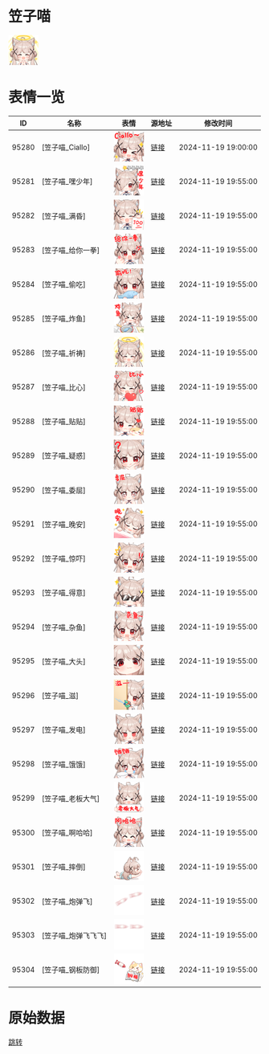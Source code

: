 # 笠子喵

<img src="./cover.png" height="60" alt="cover" />

# 表情一览

|ID|名称|表情|源地址|修改时间|
|----|----|----|----|----|
|95280|[笠子喵_Ciallo]|<img src="./pic/095280_%5B笠子喵_Ciallo%5D.png" height="60" alt="Ciallo"/>|[链接](https://i0.hdslb.com/bfs/garb/1d07b65905ed56ef41ff220037cf91b9bcf7326b.png)|2024-11-19 19:00:00|
|95281|[笠子喵_嘿少年]|<img src="./pic/095281_%5B笠子喵_嘿少年%5D.png" height="60" alt="嘿少年"/>|[链接](https://i0.hdslb.com/bfs/garb/49dc124a819c0c603a9005257928f44e2c47937d.png)|2024-11-19 19:55:00|
|95282|[笠子喵_满昏]|<img src="./pic/095282_%5B笠子喵_满昏%5D.png" height="60" alt="满昏"/>|[链接](https://i0.hdslb.com/bfs/garb/f077a733a99ac7b550fc0093b810b9eedb9bccc6.png)|2024-11-19 19:55:00|
|95283|[笠子喵_给你一拳]|<img src="./pic/095283_%5B笠子喵_给你一拳%5D.png" height="60" alt="给你一拳"/>|[链接](https://i0.hdslb.com/bfs/garb/68bd4a1b5719db332d4ba1811dd3c5675dcebc51.png)|2024-11-19 19:55:00|
|95284|[笠子喵_偷吃]|<img src="./pic/095284_%5B笠子喵_偷吃%5D.png" height="60" alt="偷吃"/>|[链接](https://i0.hdslb.com/bfs/garb/393297704f9a13e6ccb5ff60aae1b1557aa67e62.png)|2024-11-19 19:55:00|
|95285|[笠子喵_炸鱼]|<img src="./pic/095285_%5B笠子喵_炸鱼%5D.png" height="60" alt="炸鱼"/>|[链接](https://i0.hdslb.com/bfs/garb/d0006b7fe429fdd5004892291437dd9194304036.png)|2024-11-19 19:55:00|
|95286|[笠子喵_祈祷]|<img src="./pic/095286_%5B笠子喵_祈祷%5D.png" height="60" alt="祈祷"/>|[链接](https://i0.hdslb.com/bfs/garb/5f4a8b7973eab88124eb35b65d520f3f844c0512.png)|2024-11-19 19:55:00|
|95287|[笠子喵_比心]|<img src="./pic/095287_%5B笠子喵_比心%5D.png" height="60" alt="比心"/>|[链接](https://i0.hdslb.com/bfs/garb/f1e746984f563f47fda36b06b17f47b788fbb226.png)|2024-11-19 19:55:00|
|95288|[笠子喵_贴贴]|<img src="./pic/095288_%5B笠子喵_贴贴%5D.png" height="60" alt="贴贴"/>|[链接](https://i0.hdslb.com/bfs/garb/9881f7124c25aec5f12916b3b6171452eda3b635.png)|2024-11-19 19:55:00|
|95289|[笠子喵_疑惑]|<img src="./pic/095289_%5B笠子喵_疑惑%5D.png" height="60" alt="疑惑"/>|[链接](https://i0.hdslb.com/bfs/garb/cb00ebf8c5610a1ff35f495a93f4daf16a88d68a.png)|2024-11-19 19:55:00|
|95290|[笠子喵_委屈]|<img src="./pic/095290_%5B笠子喵_委屈%5D.png" height="60" alt="委屈"/>|[链接](https://i0.hdslb.com/bfs/garb/634a7cb2ea7079d0f63b16bd358b9f695f6e9402.png)|2024-11-19 19:55:00|
|95291|[笠子喵_晚安]|<img src="./pic/095291_%5B笠子喵_晚安%5D.png" height="60" alt="晚安"/>|[链接](https://i0.hdslb.com/bfs/garb/d2d2909abdc0e5aefb12012ecf7c31941a3b5c83.png)|2024-11-19 19:55:00|
|95292|[笠子喵_惊吓]|<img src="./pic/095292_%5B笠子喵_惊吓%5D.png" height="60" alt="惊吓"/>|[链接](https://i0.hdslb.com/bfs/garb/7b36cb4e264b453742d1420c51f017020725a4d3.png)|2024-11-19 19:55:00|
|95293|[笠子喵_得意]|<img src="./pic/095293_%5B笠子喵_得意%5D.png" height="60" alt="得意"/>|[链接](https://i0.hdslb.com/bfs/garb/4afccf01cc37a478d0c38e4bfcc76dced493de82.png)|2024-11-19 19:55:00|
|95294|[笠子喵_杂鱼]|<img src="./pic/095294_%5B笠子喵_杂鱼%5D.png" height="60" alt="杂鱼"/>|[链接](https://i0.hdslb.com/bfs/garb/213239ce92615bc49dfe925da33003d304e3bc08.png)|2024-11-19 19:55:00|
|95295|[笠子喵_大头]|<img src="./pic/095295_%5B笠子喵_大头%5D.png" height="60" alt="大头"/>|[链接](https://i0.hdslb.com/bfs/garb/872143b2e9b563bc780237afdef064b906fe7fdb.png)|2024-11-19 19:55:00|
|95296|[笠子喵_滋]|<img src="./pic/095296_%5B笠子喵_滋%5D.png" height="60" alt="滋"/>|[链接](https://i0.hdslb.com/bfs/garb/44cd542ea33401118fad2267384f6f2eba6fb231.png)|2024-11-19 19:55:00|
|95297|[笠子喵_发电]|<img src="./pic/095297_%5B笠子喵_发电%5D.png" height="60" alt="发电"/>|[链接](https://i0.hdslb.com/bfs/garb/d4acdc286ec71ebb52f0b7a87cd647dcdcfffe4a.png)|2024-11-19 19:55:00|
|95298|[笠子喵_饿饿]|<img src="./pic/095298_%5B笠子喵_饿饿%5D.png" height="60" alt="饿饿"/>|[链接](https://i0.hdslb.com/bfs/garb/82be6b64c33ba7721f6ffdce51e6b2876b97f24e.png)|2024-11-19 19:55:00|
|95299|[笠子喵_老板大气]|<img src="./pic/095299_%5B笠子喵_老板大气%5D.png" height="60" alt="老板大气"/>|[链接](https://i0.hdslb.com/bfs/garb/753ef2af697293453c4b6111ec5eafe7c8c66735.png)|2024-11-19 19:55:00|
|95300|[笠子喵_啊哈哈]|<img src="./pic/095300_%5B笠子喵_啊哈哈%5D.png" height="60" alt="啊哈哈"/>|[链接](https://i0.hdslb.com/bfs/garb/8d37ca839ba94e17084db27bc85a3587a46ff128.png)|2024-11-19 19:55:00|
|95301|[笠子喵_摔倒]|<img src="./pic/095301_%5B笠子喵_摔倒%5D.png" height="60" alt="摔倒"/>|[链接](https://i0.hdslb.com/bfs/garb/6355d09b11c26fc39c95d1b3c5ac08b1a89915e0.png)|2024-11-19 19:55:00|
|95302|[笠子喵_炮弹飞]|<img src="./pic/095302_%5B笠子喵_炮弹飞%5D.png" height="60" alt="炮弹飞"/>|[链接](https://i0.hdslb.com/bfs/garb/7696580dbe1569d76aee66ce67e75bd11f7bf7ae.png)|2024-11-19 19:55:00|
|95303|[笠子喵_炮弹飞飞飞]|<img src="./pic/095303_%5B笠子喵_炮弹飞飞飞%5D.png" height="60" alt="炮弹飞飞飞"/>|[链接](https://i0.hdslb.com/bfs/garb/58a377c2a0f967b653ddf80ba16552f48d398999.png)|2024-11-19 19:55:00|
|95304|[笠子喵_钢板防御]|<img src="./pic/095304_%5B笠子喵_钢板防御%5D.png" height="60" alt="钢板防御"/>|[链接](https://i0.hdslb.com/bfs/garb/da70a379d242e67c9b9cc066c56b0f8eb0ccc6b6.png)|2024-11-19 19:55:00|

# 原始数据

[跳转](./raw.json)

